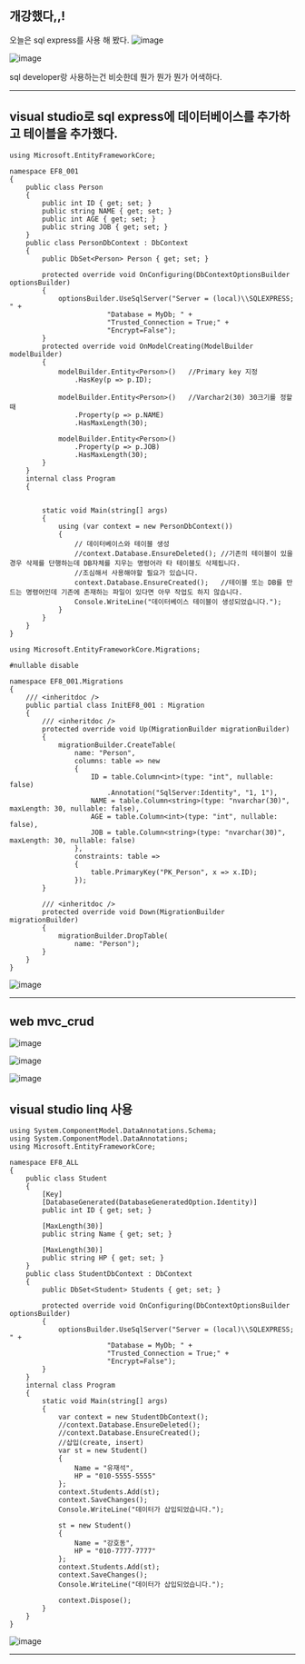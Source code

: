 ## 개강했다,,!
오늘은 sql express를 사용 해 봤다.
![image](https://github.com/user-attachments/assets/49207971-a95d-46c2-81f2-1af0a94b1742)



![image](https://github.com/user-attachments/assets/b40f4556-b48b-4688-86ca-58111b72db0c)



sql developer랑 사용하는건 비슷한데 뭔가 뭔가 뭔가 어색하다.
***
## visual studio로 sql express에 데이터베이스를 추가하고 테이블을 추가했다.
```
using Microsoft.EntityFrameworkCore;

namespace EF8_001
{
	public class Person
	{
		public int ID { get; set; }
		public string NAME { get; set; }
		public int AGE { get; set; }
		public string JOB { get; set; }
	}
	public class PersonDbContext : DbContext
	{
		public DbSet<Person> Person { get; set; }

		protected override void OnConfiguring(DbContextOptionsBuilder optionsBuilder)
		{
			optionsBuilder.UseSqlServer("Server = (local)\\SQLEXPRESS; " +
						"Database = MyDb; " +
						"Trusted_Connection = True;" +
						"Encrypt=False");
		}
		protected override void OnModelCreating(ModelBuilder modelBuilder)
		{
			modelBuilder.Entity<Person>()   //Primary key 지정
				.HasKey(p => p.ID);

			modelBuilder.Entity<Person>()   //Varchar2(30) 30크기를 정할 때
				.Property(p => p.NAME)
				.HasMaxLength(30);

			modelBuilder.Entity<Person>()
				.Property(p => p.JOB)
				.HasMaxLength(30);
		}
	}
	internal class Program
	{
		

		static void Main(string[] args)
		{
			using (var context = new PersonDbContext())
			{
				// 데이터베이스와 테이블 생성
				//context.Database.EnsureDeleted(); //기존의 테이블이 있을경우 삭제를 단행하는데 DB자체를 지우는 명령어라 타 테이블도 삭제됩니다.
				//조심해서 사용해야할 필요가 있습니다.
				context.Database.EnsureCreated();   //테이블 또는 DB를 만드는 명령어인데 기존에 존재하는 파일이 있다면 아무 작업도 하지 않습니다.
				Console.WriteLine("데이터베이스 테이블이 생성되었습니다.");
			}
		}
	}
}
```
```
using Microsoft.EntityFrameworkCore.Migrations;

#nullable disable

namespace EF8_001.Migrations
{
    /// <inheritdoc />
    public partial class InitEF8_001 : Migration
    {
        /// <inheritdoc />
        protected override void Up(MigrationBuilder migrationBuilder)
        {
            migrationBuilder.CreateTable(
                name: "Person",
                columns: table => new
                {
                    ID = table.Column<int>(type: "int", nullable: false)
                        .Annotation("SqlServer:Identity", "1, 1"),
                    NAME = table.Column<string>(type: "nvarchar(30)", maxLength: 30, nullable: false),
                    AGE = table.Column<int>(type: "int", nullable: false),
                    JOB = table.Column<string>(type: "nvarchar(30)", maxLength: 30, nullable: false)
                },
                constraints: table =>
                {
                    table.PrimaryKey("PK_Person", x => x.ID);
                });
        }

        /// <inheritdoc />
        protected override void Down(MigrationBuilder migrationBuilder)
        {
            migrationBuilder.DropTable(
                name: "Person");
        }
    }
}
```
![image](https://github.com/user-attachments/assets/7bce04f3-a474-48f1-a6c4-d6f7dfb4ac02)

***
## web mvc_crud
![image](https://github.com/user-attachments/assets/4db27958-b093-459e-8f34-8d568855da78)



![image](https://github.com/user-attachments/assets/44b5db5b-2167-4c83-bdd0-1a042ebcba71)



![image](https://github.com/user-attachments/assets/376f44dd-0cf6-4b75-bef3-188697919099)

## visual studio linq 사용
```
using System.ComponentModel.DataAnnotations.Schema;
using System.ComponentModel.DataAnnotations;
using Microsoft.EntityFrameworkCore;

namespace EF8_ALL
{
	public class Student
	{
		[Key]
		[DatabaseGenerated(DatabaseGeneratedOption.Identity)]
		public int ID { get; set; }

		[MaxLength(30)]
		public string Name { get; set; }

		[MaxLength(30)]
		public string HP { get; set; }
	}
	public class StudentDbContext : DbContext
	{
		public DbSet<Student> Students { get; set; }

		protected override void OnConfiguring(DbContextOptionsBuilder optionsBuilder)
		{
			optionsBuilder.UseSqlServer("Server = (local)\\SQLEXPRESS; " +
						"Database = MyDb; " +
						"Trusted_Connection = True;" +
						"Encrypt=False");
		}
	}
	internal class Program
	{
		static void Main(string[] args)
		{
			var context = new StudentDbContext();
			//context.Database.EnsureDeleted();
			//context.Database.EnsureCreated();
			//삽입(create, insert)
			var st = new Student()
			{
				Name = "유재석",
				HP = "010-5555-5555"
			};
			context.Students.Add(st);
			context.SaveChanges();
			Console.WriteLine("데이터가 삽입되었습니다.");

			st = new Student()
			{
				Name = "강호동",
				HP = "010-7777-7777"
			};
			context.Students.Add(st);
			context.SaveChanges();
			Console.WriteLine("데이터가 삽입되었습니다.");

			context.Dispose();
		}
	}
}
```
![image](https://github.com/user-attachments/assets/bfd6f8dc-423c-41bf-a214-568f9aaf1360)
***
